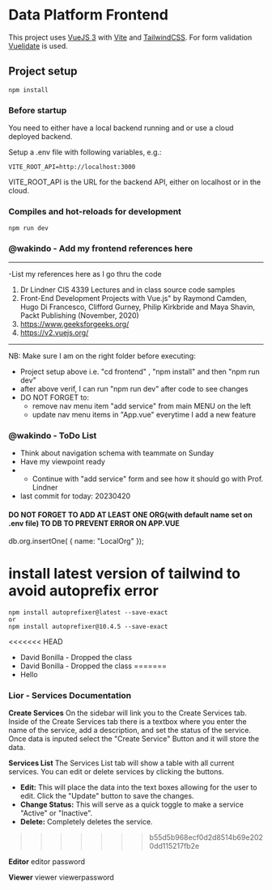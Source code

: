 # Data Platform Frontend

This project uses [VueJS 3](https://vuejs.org/) with [Vite](https://vitejs.dev/) and [TailwindCSS](https://tailwindcss.com/).
For form validation [Vuelidate](https://vuelidate-next.netlify.app/) is used.

## Project setup

    npm install

### Before startup
You need to either have a local backend running and or use a cloud deployed backend.

Setup a .env file with following variables, e.g.:

    VITE_ROOT_API=http://localhost:3000

VITE_ROOT_API is the URL for the backend API, either on localhost or in the cloud.
### Compiles and hot-reloads for development

    npm run dev


### @wakindo - Add my frontend references here
**********************************************************************************
-List my references here as I go thru the code
1) Dr Lindner CIS 4339 Lectures and in class source code samples
2) Front-End Development Projects with Vue.js" by Raymond Camden,
Hugo Di Francesco, Clifford Gurney, Philip Kirkbride and Maya
Shavin, Packt Publishing (November, 2020)
3) https://www.geeksforgeeks.org/
4) https://v2.vuejs.org/




*********************************************************************************
NB: Make sure I am on the right folder before executing:
- Project setup above i.e. "cd frontend" ,  "npm install" and then "npm run dev"
- after above verif, I can run "npm run dev" after code to see changes
- DO NOT FORGET to:
    * remove nav menu item "add service" from main MENU on the left
    * update nav menu items in "App.vue" everytime I add a new feature
### @wakindo - ToDo List
- Think about navigation schema with teammate on Sunday
- Have my viewpoint ready
- * Continue with "add service" form and see how it should go with Prof. Lindner
- last commit for today: 20230420


#### DO NOT FORGET TO ADD AT LEAST ONE ORG(with default name set on .env file) TO DB TO PREVENT ERROR ON APP.VUE
db.org.insertOne(
{
    name: "LocalOrg"
});

# install latest version of tailwind to avoid autoprefix error
    npm install autoprefixer@latest --save-exact
    or 
    npm install autoprefixer@10.4.5 --save-exact

<<<<<<< HEAD
- David Bonilla - Dropped the class
- David Bonilla - Dropped the class
=======
- Hello

### Lior - Services Documentation 
**Create Services** 
On the sidebar will link you to the Create Services tab. Inside of the Create Services tab there is a textbox where you enter the name of the service, add a description, and set the status of the service.
Once data is inputed select the "Create Service" Button and it will store the data.

**Services List** 
The Services List tab will show a table with all current services. You can edit or delete services by clicking the buttons.
- **Edit:** This will place the data into the text boxes allowing for the user to edit. Click the "Update" button to save the changes.
- **Change Status:** This will serve as a quick toggle to make a service "Active" or "Inactive".
- **Delete:** Completely deletes the service.


>>>>>>> b55d5b968ecf0d2d8514b69e2020dd115217fb2e


**Editor**
editor
password

**Viewer**
viewer
viewerpassword